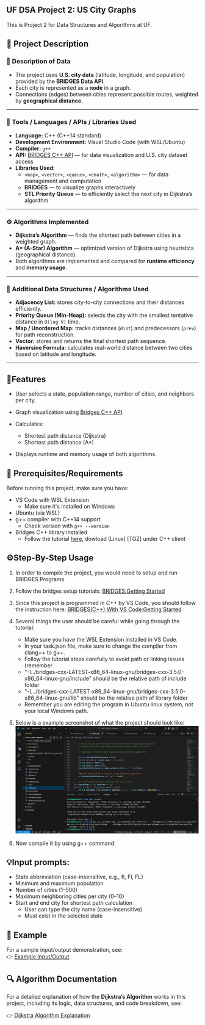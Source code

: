 ## UF DSA Project 2: US City Graphs

This is Project 2 for Data Structures and Algorithms at UF.


## 🧰 Project Description

### 📄 Description of Data
- The project uses **U.S. city data** (latitude, longitude, and population) provided by the **BRIDGES Data API**.
- Each city is represented as a **node** in a graph.
- Connections (edges) between cities represent possible routes, weighted by **geographical distance**.

---

### 🧠 Tools / Languages / APIs / Libraries Used
- **Language:** C++ (C++14 standard)
- **Development Environment:** Visual Studio Code (with WSL/Ubuntu)
- **Compiler:** `g++`
- **API:** [BRIDGES C++ API](http://bridgesuncc.github.io/) — for data visualization and U.S. city dataset access
- **Libraries Used:**
  - `<map>`, `<vector>`, `<queue>`, `<cmath>`, `<algorithm>` — for data management and computation
  - **BRIDGES** — to visualize graphs interactively
  - **STL Priority Queue** — to efficiently select the next city in Dijkstra’s algorithm

---

### ⚙️ Algorithms Implemented
- **Dijkstra’s Algorithm** — finds the shortest path between cities in a weighted graph.
- **A\* (A-Star) Algorithm** — optimized version of Dijkstra using heuristics (geographical distance).
- Both algorithms are implemented and compared for **runtime efficiency** and **memory usage**.

---

### 🧩 Additional Data Structures / Algorithms Used
- **Adjacency List:** stores city-to-city connections and their distances efficiently.
- **Priority Queue (Min-Heap):** selects the city with the smallest tentative distance in `O(log V)` time.
- **Map / Unordered Map:** tracks distances (`dist`) and predecessors (`prev`) for path reconstruction.
- **Vector:** stores and returns the final shortest path sequence.
- **Haversine Formula:** calculates real-world distance between two cities based on latitude and longitude.

---



## 🚀Features
- User selects a state, population range, number of cities, and neighbors per city.
- Graph visualization using [Bridges C++ API](http://bridgesuncc.github.io/).
- Calculates:
  - Shortest path distance (Dijkstra)
  - Shortest path distance (A*)

- Displays runtime and memory usage of both algorithms.


## 🧰 Prerequisites/Requirements

Before running this project, make sure you have:

- VS Code with WSL Extension
  - Make sure it's installed on Windows
- Ubuntu (via WSL)
- g++ compiler with C++14 support
  - Check version with `g++ --version`
- Bridges C++ library installed
  - Follow the tutorial [here](https://bridgesuncc.github.io/), dowload [Linux] [TGZ] under C++ client

  
## ⚙️Step-By-Step Usage

1. In order to compile the project, you would need to setup and run BRIDGES Programs.
2. Follow the bridges setup tutorials: [BRIDGES:Getting Started](https://bridgesuncc.github.io/bridges_setup.html)
3. Since this project is programmed in C++ by VS Code, you should follow the instruction here: [BRIDGES(C++) With VS Code:Getting Started](https://bridgesuncc.github.io/bridges_setup_cxx_vscode.html)
4. Several things the user should be careful while going through the tutorial:
   - Make sure you have the WSL Extension installed in VS Code.
   - In your task.json file, make sure to change the compiler from clang++ to g++.
   - Follow the tutorial steps carefully to avoid path or linking issues (remember
   - "-I../bridges-cxx-LATEST-x86_64-linux-gnu/bridges-cxx-3.5.0-x86_64-linux-gnu/include" should be the relative path of include folder
   - "-L../bridges-cxx-LATEST-x86_64-linux-gnu/bridges-cxx-3.5.0-x86_64-linux-gnu/lib" should be the relative path of library folder
   - Remember you are editing the program in Ubuntu linux system, not your local Windows path.
5. Below is a example screenshot of what the project should look like: ![Project Visualization Screenshot](./images/test.png)

6. Now compile it by using g++ command:

## 💡Input prompts:
- State abbreviation (case-insensitive, e.g., fl, Fl, FL)
- Minimum and maximum population
- Number of cities (1–500)
- Maximum neighboring cities per city (0–10)
- Start and end city for shortest path calculation
  - User can type the city name (case-insensitive)
  - Must exist in the selected state
 
## 🧩 Example

For a sample input/output demonstration, see:  
👉 [Example Input/Output](example.md)

## 🔍 Algorithm Documentation

For a detailed explanation of how the **Dijkstra’s Algorithm** works in this project, including its logic, data structures, and code breakdown, see:

👉 [Dijkstra Algorithm Explanation](dijkstra_walkthrough.md)



